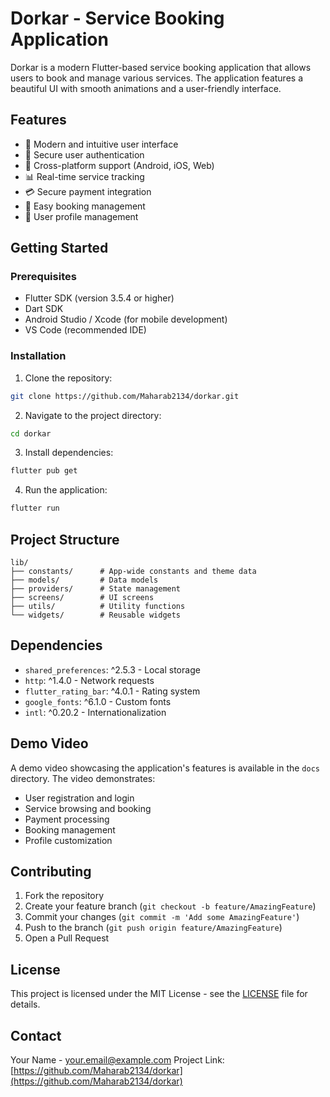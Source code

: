 # Dorkar - Service Booking Application

Dorkar is a modern Flutter-based service booking application that allows users to book and manage various services. The application features a beautiful UI with smooth animations and a user-friendly interface.

## Features

- 🎨 Modern and intuitive user interface
- 🔐 Secure user authentication
- 📱 Cross-platform support (Android, iOS, Web)
- 📊 Real-time service tracking
- 💳 Secure payment integration
- 📅 Easy booking management
- 👤 User profile management

## Getting Started

### Prerequisites

- Flutter SDK (version 3.5.4 or higher)
- Dart SDK
- Android Studio / Xcode (for mobile development)
- VS Code (recommended IDE)

### Installation

1. Clone the repository:
```bash
git clone https://github.com/Maharab2134/dorkar.git
```

2. Navigate to the project directory:
```bash
cd dorkar
```

3. Install dependencies:
```bash
flutter pub get
```

4. Run the application:
```bash
flutter run
```

## Project Structure

```
lib/
├── constants/      # App-wide constants and theme data
├── models/         # Data models
├── providers/      # State management
├── screens/        # UI screens
├── utils/          # Utility functions
└── widgets/        # Reusable widgets
```

## Dependencies

- `shared_preferences`: ^2.5.3 - Local storage
- `http`: ^1.4.0 - Network requests
- `flutter_rating_bar`: ^4.0.1 - Rating system
- `google_fonts`: ^6.1.0 - Custom fonts
- `intl`: ^0.20.2 - Internationalization

## Demo Video

A demo video showcasing the application's features is available in the `docs` directory. The video demonstrates:
- User registration and login
- Service browsing and booking
- Payment processing
- Booking management
- Profile customization

## Contributing

1. Fork the repository
2. Create your feature branch (`git checkout -b feature/AmazingFeature`)
3. Commit your changes (`git commit -m 'Add some AmazingFeature'`)
4. Push to the branch (`git push origin feature/AmazingFeature`)
5. Open a Pull Request

## License

This project is licensed under the MIT License - see the [LICENSE](LICENSE) file for details.

## Contact

Your Name - your.email@example.com
Project Link: [https://github.com/Maharab2134/dorkar](https://github.com/Maharab2134/dorkar)
